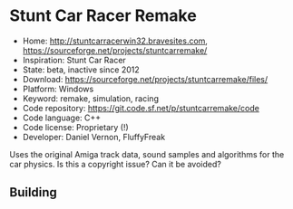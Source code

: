 # Stunt Car Racer Remake

- Home: http://stuntcarracerwin32.bravesites.com, https://sourceforge.net/projects/stuntcarremake/
- Inspiration: Stunt Car Racer
- State: beta, inactive since 2012
- Download: https://sourceforge.net/projects/stuntcarremake/files/
- Platform: Windows
- Keyword: remake, simulation, racing
- Code repository: https://git.code.sf.net/p/stuntcarremake/code
- Code language: C++
- Code license: Proprietary (!)
- Developer: Daniel Vernon, FluffyFreak

Uses the original Amiga track data, sound samples and algorithms for the car physics. Is this a copyright issue? Can it be avoided?

## Building
